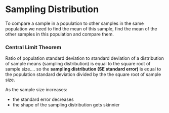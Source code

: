# Sampling Distribution
To compare a sample in a population to other samples in the same population we need to find the mean of this sample, find the mean of the other samples in this population and compare them.

###  Central Limit Theorem
Ratio of population standard deviation to standard deviation of a distribution of sample means (sampling distribution) is equal to the square root of sample size.... so the __sampling distribution (SE standard error)__ is equal to the population standard deviation divided by the the square root of sample size.

As the sample size increases:
* the standard error decreases
* the shape of the sampling distribution gets skinnier
